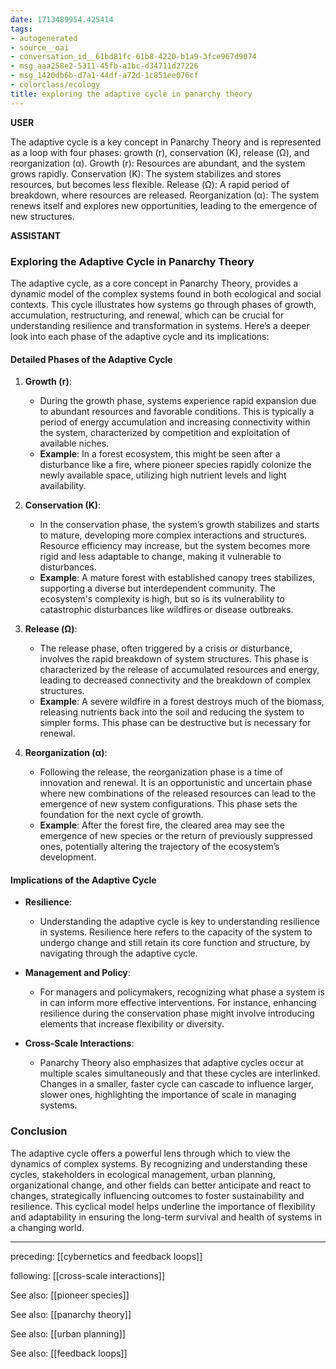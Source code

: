 ```yaml
---
date: 1713489954.425414
tags:
- autogenerated
- source__oai
- conversation_id__61bd81fc-61b8-4220-b1a9-3fce967d9074
- msg_aaa258e2-5311-45fb-a1bc-d34711d27226
- msg_1420db6b-d7a1-44df-a72d-1c851ee076cf
- colorclass/ecology
title: exploring the adaptive cycle in panarchy theory
---
```


**USER**

The adaptive cycle is a key concept in Panarchy Theory and is represented as a loop with four phases: growth (r), conservation (K), release (Ω), and reorganization (α).
Growth (r): Resources are abundant, and the system grows rapidly.
Conservation (K): The system stabilizes and stores resources, but becomes less flexible.
Release (Ω): A rapid period of breakdown, where resources are released.
Reorganization (α): The system renews itself and explores new opportunities, leading to the emergence of new structures.


**ASSISTANT**

### Exploring the Adaptive Cycle in Panarchy Theory

The adaptive cycle, as a core concept in Panarchy Theory, provides a dynamic model of the complex systems found in both ecological and social contexts. This cycle illustrates how systems go through phases of growth, accumulation, restructuring, and renewal, which can be crucial for understanding resilience and transformation in systems. Here’s a deeper look into each phase of the adaptive cycle and its implications:

#### Detailed Phases of the Adaptive Cycle

1. **Growth (r)**:
   - During the growth phase, systems experience rapid expansion due to abundant resources and favorable conditions. This is typically a period of energy accumulation and increasing connectivity within the system, characterized by competition and exploitation of available niches.
   - **Example**: In a forest ecosystem, this might be seen after a disturbance like a fire, where pioneer species rapidly colonize the newly available space, utilizing high nutrient levels and light availability.

2. **Conservation (K)**:
   - In the conservation phase, the system’s growth stabilizes and starts to mature, developing more complex interactions and structures. Resource efficiency may increase, but the system becomes more rigid and less adaptable to change, making it vulnerable to disturbances.
   - **Example**: A mature forest with established canopy trees stabilizes, supporting a diverse but interdependent community. The ecosystem's complexity is high, but so is its vulnerability to catastrophic disturbances like wildfires or disease outbreaks.

3. **Release (Ω)**:
   - The release phase, often triggered by a crisis or disturbance, involves the rapid breakdown of system structures. This phase is characterized by the release of accumulated resources and energy, leading to decreased connectivity and the breakdown of complex structures.
   - **Example**: A severe wildfire in a forest destroys much of the biomass, releasing nutrients back into the soil and reducing the system to simpler forms. This phase can be destructive but is necessary for renewal.

4. **Reorganization (α)**:
   - Following the release, the reorganization phase is a time of innovation and renewal. It is an opportunistic and uncertain phase where new combinations of the released resources can lead to the emergence of new system configurations. This phase sets the foundation for the next cycle of growth.
   - **Example**: After the forest fire, the cleared area may see the emergence of new species or the return of previously suppressed ones, potentially altering the trajectory of the ecosystem’s development.

#### Implications of the Adaptive Cycle

- **Resilience**:
  - Understanding the adaptive cycle is key to understanding resilience in systems. Resilience here refers to the capacity of the system to undergo change and still retain its core function and structure, by navigating through the adaptive cycle.

- **Management and Policy**:
  - For managers and policymakers, recognizing what phase a system is in can inform more effective interventions. For instance, enhancing resilience during the conservation phase might involve introducing elements that increase flexibility or diversity.

- **Cross-Scale Interactions**:
  - Panarchy Theory also emphasizes that adaptive cycles occur at multiple scales simultaneously and that these cycles are interlinked. Changes in a smaller, faster cycle can cascade to influence larger, slower ones, highlighting the importance of scale in managing systems.

### Conclusion

The adaptive cycle offers a powerful lens through which to view the dynamics of complex systems. By recognizing and understanding these cycles, stakeholders in ecological management, urban planning, organizational change, and other fields can better anticipate and react to changes, strategically influencing outcomes to foster sustainability and resilience. This cyclical model helps underline the importance of flexibility and adaptability in ensuring the long-term survival and health of systems in a changing world.


---

preceding: [[cybernetics and feedback loops]]  


following: [[cross-scale interactions]]

See also: [[pioneer species]]


See also: [[panarchy theory]]


See also: [[urban planning]]


See also: [[feedback loops]]